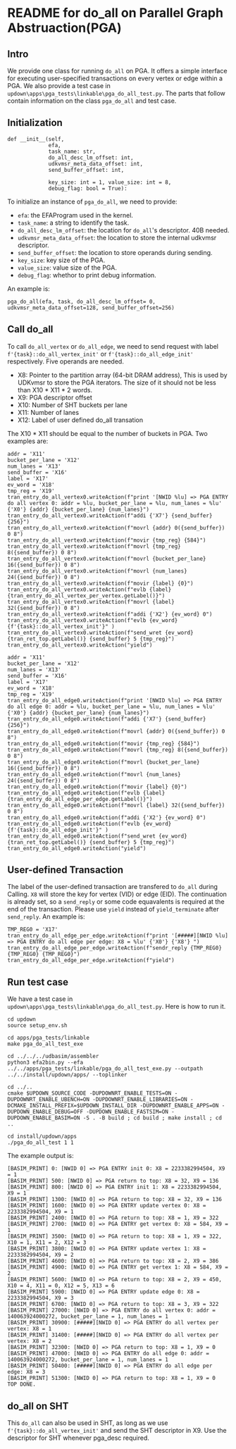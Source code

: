 # README for do_all on Parallel Graph Abstruaction(PGA)

## Intro
We provide one class for running `do_all` on PGA. It offers a simple interface for executing user-specified transactions on every vertex or edge within a PGA. We also provide a test case in `updown\apps\pga_tests\linkable\pga_do_all_test.py`. The parts that follow contain information on the class `pga_do_all` and test case.

## Initialization
```
def __init__(self, 
             efa,
             task_name: str,
             do_all_desc_lm_offset: int,
             udkvmsr_meta_data_offset: int,
             send_buffer_offset: int,

             key_size: int = 1, value_size: int = 8,
             debug_flag: bool = True):
```
To initialize an instance of `pga_do_all`, we need to provide:
* `efa`: the EFAProgram used in the kernel.
* `task_name`: a string to identify the task.
* `do_all_desc_lm_offset`: the location for `do_all`'s descriptor. 40B needed.
* `udkvmsr_meta_data_offset`: the location to store the internal udkvmsr descriptor.
* `send_buffer_offset`: the location to store operands during sending.
* `key_size`: key size of the PGA.
* `value_size`: value size of the PGA.
* `debug_flag`: whethor to print debug information.

An example is:
```
pga_do_all(efa, task, do_all_desc_lm_offset= 0, udkvmsr_meta_data_offset=128, send_buffer_offset=256)
```

## Call do_all
To call `do_all_vertex` or `do_all_edge`, we need to send request with label `f'{task}::do_all_vertex_init'` or `f'{task}::do_all_edge_init'` respectively. Five operands are needed.

* X8:  Pointer to the partition array (64-bit DRAM address), This is used by UDKvmsr to store the PGA iterators. The size of it should not be less than X10 * X11 * 2 words.
* X9:  PGA descriptor offset
* X10: Number of SHT buckets per lane
* X11: Number of lanes
* X12: Label of user defined do_all transation

The X10 * X11 should be equal to the number of buckets in PGA. Two examples are:
```
addr = 'X11'
bucket_per_lane = 'X12'
num_lanes = 'X13'
send_buffer = 'X16'
label = 'X17'
ev_word = 'X18'
tmp_reg = 'X19'
tran_entry_do_all_vertex0.writeAction(f"print '[NWID %lu] => PGA ENTRY do all vertex 0: addr = %lu, bucket_per_lane = %lu, num_lanes = %lu' {'X0'} {addr} {bucket_per_lane} {num_lanes}")
tran_entry_do_all_vertex0.writeAction(f"addi {'X7'} {send_buffer} {256}")
tran_entry_do_all_vertex0.writeAction(f"movrl {addr} 0({send_buffer}) 0 8")
tran_entry_do_all_vertex0.writeAction(f"movir {tmp_reg} {584}")
tran_entry_do_all_vertex0.writeAction(f"movrl {tmp_reg} 8({send_buffer}) 0 8")
tran_entry_do_all_vertex0.writeAction(f"movrl {bucket_per_lane} 16({send_buffer}) 0 8")
tran_entry_do_all_vertex0.writeAction(f"movrl {num_lanes} 24({send_buffer}) 0 8")
tran_entry_do_all_vertex0.writeAction(f"movir {label} {0}")
tran_entry_do_all_vertex0.writeAction(f"evlb {label} {tran_entry_do_all_vertex_per_vertex.getLabel()}")
tran_entry_do_all_vertex0.writeAction(f"movrl {label} 32({send_buffer}) 0 8")
tran_entry_do_all_vertex0.writeAction(f"addi {'X2'} {ev_word} 0")
tran_entry_do_all_vertex0.writeAction(f"evlb {ev_word} {f'{task}::do_all_vertex_init'}" )
tran_entry_do_all_vertex0.writeAction(f"send_wret {ev_word} {tran_ret_top.getLabel()} {send_buffer} 5 {tmp_reg}")
tran_entry_do_all_vertex0.writeAction("yield")
```
```
addr = 'X11'
bucket_per_lane = 'X12'
num_lanes = 'X13'
send_buffer = 'X16'
label = 'X17'
ev_word = 'X18'
tmp_reg = 'X19'
tran_entry_do_all_edge0.writeAction(f"print '[NWID %lu] => PGA ENTRY do all edge 0: addr = %lu, bucket_per_lane = %lu, num_lanes = %lu' {'X0'} {addr} {bucket_per_lane} {num_lanes}")
tran_entry_do_all_edge0.writeAction(f"addi {'X7'} {send_buffer} {256}")
tran_entry_do_all_edge0.writeAction(f"movrl {addr} 0({send_buffer}) 0 8")
tran_entry_do_all_edge0.writeAction(f"movir {tmp_reg} {584}")
tran_entry_do_all_edge0.writeAction(f"movrl {tmp_reg} 8({send_buffer}) 0 8")
tran_entry_do_all_edge0.writeAction(f"movrl {bucket_per_lane} 16({send_buffer}) 0 8")
tran_entry_do_all_edge0.writeAction(f"movrl {num_lanes} 24({send_buffer}) 0 8")
tran_entry_do_all_edge0.writeAction(f"movir {label} {0}")
tran_entry_do_all_edge0.writeAction(f"evlb {label} {tran_entry_do_all_edge_per_edge.getLabel()}")
tran_entry_do_all_edge0.writeAction(f"movrl {label} 32({send_buffer}) 0 8")
tran_entry_do_all_edge0.writeAction(f"addi {'X2'} {ev_word} 0")
tran_entry_do_all_edge0.writeAction(f"evlb {ev_word} {f'{task}::do_all_edge_init'}" )
tran_entry_do_all_edge0.writeAction(f"send_wret {ev_word} {tran_ret_top.getLabel()} {send_buffer} 5 {tmp_reg}")
tran_entry_do_all_edge0.writeAction("yield")
```

## User-defined Transaction
The label of the user-defined transaction are transfered to `do_all` during Calling. `X8` will store the key for vertex (VID) or edge (EID). The continuation is already set, so a `send_reply` or some code equavalents is required at the end of the transaction. Please use `yield` instead of `yield_terminate` after `send_reply`. An example is:
```
TMP_REG0 = 'X17'
tran_entry_do_all_edge_per_edge.writeAction(f"print '[#####][NWID %lu] => PGA ENTRY do all edge per edge: X8 = %lu' {'X0'} {'X8'} ")   
tran_entry_do_all_edge_per_edge.writeAction(f"sendr_reply {TMP_REG0} {TMP_REG0} {TMP_REG0}")
tran_entry_do_all_edge_per_edge.writeAction(f"yield")
```

## Run test case
We have a test case in `updown\apps\pga_tests\linkable\pga_do_all_test.py`. Here is how to run it.
```
cd updown
source setup_env.sh

cd apps/pga_tests/linkable
make pga_do_all_test_exe 

cd ../../../udbasim/assembler
python3 efa2bin.py --efa ../../apps/pga_tests/linkable/pga_do_all_test_exe.py --outpath ../../install/updown/apps/ --toplinker

cd ../..
cmake $UPDOWN_SOURCE_CODE -DUPDOWNRT_ENABLE_TESTS=ON -DUPDOWNRT_ENABLE_UBENCH=ON -DUPDOWNRT_ENABLE_LIBRARIES=ON -DCMAKE_INSTALL_PREFIX=$UPDOWN_INSTALL_DIR -DUPDOWNRT_ENABLE_APPS=ON -DUPDOWN_ENABLE_DEBUG=OFF -DUPDOWN_ENABLE_FASTSIM=ON -DUPDOWN_ENABLE_BASIM=ON -S . -B build ; cd build ; make install ; cd ..

cd install/updown/apps
./pga_do_all_test 1 1
```
The example output is:
```
[BASIM_PRINT] 0: [NWID 0] => PGA ENTRY init 0: X8 = 2233382994504, X9 = 1
[BASIM_PRINT] 500: [NWID 0] => PGA return to top: X8 = 32, X9 = 136
[BASIM_PRINT] 800: [NWID 0] => PGA ENTRY init 1: X8 = 2233382994504, X9 = 1
[BASIM_PRINT] 1300: [NWID 0] => PGA return to top: X8 = 32, X9 = 136
[BASIM_PRINT] 1600: [NWID 0] => PGA ENTRY update vertex 0: X8 = 2233382994504, X9 = 1
[BASIM_PRINT] 2400: [NWID 0] => PGA return to top: X8 = 1, X9 = 322
[BASIM_PRINT] 2700: [NWID 0] => PGA ENTRY get vertex 0: X8 = 584, X9 = 1
[BASIM_PRINT] 3500: [NWID 0] => PGA return to top: X8 = 1, X9 = 322, X10 = 1, X11 = 2, X12 = 3
[BASIM_PRINT] 3800: [NWID 0] => PGA ENTRY update vertex 1: X8 = 2233382994504, X9 = 2
[BASIM_PRINT] 4600: [NWID 0] => PGA return to top: X8 = 2, X9 = 386
[BASIM_PRINT] 4900: [NWID 0] => PGA ENTRY get vertex 1: X8 = 584, X9 = 2
[BASIM_PRINT] 5600: [NWID 0] => PGA return to top: X8 = 2, X9 = 450, X10 = 4, X11 = 0, X12 = 5, X13 = 6
[BASIM_PRINT] 5900: [NWID 0] => PGA ENTRY update edge 0: X8 = 2233382994504, X9 = 3
[BASIM_PRINT] 6700: [NWID 0] => PGA return to top: X8 = 3, X9 = 322
[BASIM_PRINT] 27000: [NWID 0] => PGA ENTRY do all vertex 0: addr = 140063924000272, bucket_per_lane = 1, num_lanes = 1
[BASIM_PRINT] 30900: [#####][NWID 0] => PGA ENTRY do all vertex per vertex: X8 = 1
[BASIM_PRINT] 31400: [#####][NWID 0] => PGA ENTRY do all vertex per vertex: X8 = 2
[BASIM_PRINT] 32300: [NWID 0] => PGA return to top: X8 = 1, X9 = 0
[BASIM_PRINT] 47000: [NWID 0] => PGA ENTRY do all edge 0: addr = 140063924000272, bucket_per_lane = 1, num_lanes = 1
[BASIM_PRINT] 50400: [#####][NWID 0] => PGA ENTRY do all edge per edge: X8 = 3
[BASIM_PRINT] 51300: [NWID 0] => PGA return to top: X8 = 1, X9 = 0
TOP DONE.
```

## do_all on SHT
This `do_all` can also be used in SHT, as long as we use `f'{task}::do_all_vertex_init'` and send the SHT descriptor in X9. Use the descriptor for SHT whenever pga_desc required. 